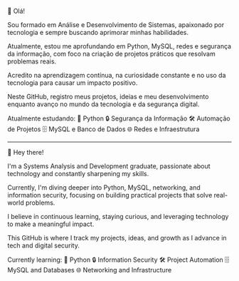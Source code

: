 👋 Olá!

Sou formado em Análise e Desenvolvimento de Sistemas, apaixonado por tecnologia e sempre buscando aprimorar minhas habilidades.

Atualmente, estou me aprofundando em Python, MySQL, redes e segurança da informação, com foco na criação de projetos práticos que resolvam problemas reais.

Acredito na aprendizagem contínua, na curiosidade constante e no uso da tecnologia para causar um impacto positivo.

Neste GitHub, registro meus projetos, ideias e meu desenvolvimento enquanto avanço no mundo da tecnologia e da segurança digital.

Atualmente estudando:
🐍 Python
🔒 Segurança da Informação
🛠️ Automação de Projetos
🗄️ MySQL e Banco de Dados
🌐 Redes e Infraestrutura




---------------------------------------------------------------------------------------------------------------------------------------------------------------------------------------------------




👋 Hey there!

I'm a Systems Analysis and Development graduate, passionate about technology and constantly sharpening my skills.

Currently, I'm diving deeper into Python, MySQL, networking, and information security, focusing on building practical projects that solve real-world problems.

I believe in continuous learning, staying curious, and leveraging technology to make a meaningful impact.

This GitHub is where I track my projects, ideas, and growth as I advance in tech and digital security.

Currently learning:
🐍 Python
🔒 Information Security
🛠️ Project Automation
🗄️ MySQL and Databases
🌐 Networking and Infrastructure

